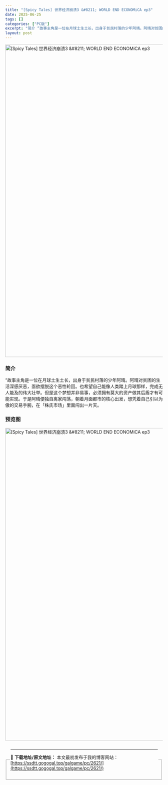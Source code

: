```yaml
---
title: "[Spicy Tales] 世界经济崩溃3 &#8211; WORLD END ECONOMiCA ep3"
date: 2025-06-25
tags: []
categories: ["PC版"]
excerpt: "简介 “故事主角是一位在月球土生土长，出身于贫民村落的少年阿晴。阿晴对贫困的生活深感厌恶，亟欲摆脱这个恶性轮回。也希望自己能像人类踏上月球那样，完成无人能及的伟大壮举。但是这个梦想并非易事，必须拥有莫大的资产做其后盾才有可能实现。于是阿晴便独自离家闯荡，朝着月面都市的核心出发，想凭着自己引以为傲的交&hellip;"
layout: post
---
```



<p><img decoding="async"   src="https://ssdtt.gogogal.top/wp-content/uploads/2025/06/bf7af-00.webp" loading="lazy" alt="[Spicy Tales] 世界经济崩溃3 &amp;#8211; WORLD END ECONOMiCA ep3" style="display: block; margin-left: auto; margin-right: auto; width: 1000px;" /></p>
<div>
<h3>简介</h3>
</p></div>
<p>“故事主角是一位在月球土生土长，出身于贫民村落的少年阿晴。阿晴对贫困的生活深感厌恶，亟欲摆脱这个恶性轮回。也希望自己能像人类踏上月球那样，完成无人能及的伟大壮举。但是这个梦想并非易事，必须拥有莫大的资产做其后盾才有可能实现。于是阿晴便独自离家闯荡，朝着月面都市的核心出发，想凭着自己引以为傲的交易手腕，在「株氏市场」里面闯出一片天。</p>
<h3>预览图</h3>
<p><img decoding="async"   src="https://ssdtt.gogogal.top/wp-content/uploads/2025/06/65a9b-01.webp" loading="lazy" alt="[Spicy Tales] 世界经济崩溃3 &amp;#8211; WORLD END ECONOMiCA ep3" style="display: block; margin-left: auto; margin-right: auto; width: 1000px;" /></p>
<div> </div>
<fieldset>
<legend>


---
📖 **下载地址/原文地址：** 本文最初发布于我的博客网站：[https://ssdtt.gogogal.top/galgame/pc/2621/](https://ssdtt.gogogal.top/galgame/pc/2621/)
